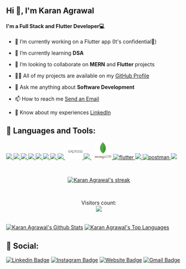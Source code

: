 <h2>Hi 👋, I'm Karan Agrawal</h2>
<h4>I'm a Full Stack and Flutter Developer💻</h4>

- 🔭 I’m currently working on a Flutter app (It's confidential🤫)

- 🌱 I’m currently learning **DSA**

- 👯 I’m looking to collaborate on **MERN** and **Flutter** projects

- 👨‍💻 All of my projects are available on my [GitHub Profile](https://github.com/Karan9034)

- 💬 Ask me anything about **Software Development**

- 📫 How to reach me [Send an Email](mailto:karan.agr9034@gmail.com)

- 📄 Know about my experiences [LinkedIn](https://www.linkedin.com/in/karanel)

## 🚀 Languages and Tools:

<p align="left"> 
    <a href="https://www.w3.org/html/" target="_blank"> <img src="https://img.icons8.com/color/48/000000/html-5.png"/> </a> 
    <a href="https://www.w3schools.com/css/" target="_blank"> <img src="https://img.icons8.com/color/48/000000/css3.png"/> </a> 
    <a href="https://getbootstrap.com" target="_blank"> <img src="https://img.icons8.com/color/48/000000/bootstrap.png"/> </a> 
    <a href="https://developer.mozilla.org/en-US/docs/Web/JavaScript" target="_blank"> <img src="https://img.icons8.com/color/48/000000/javascript.png"/> </a> 
    <a href="https://reactjs.org/" target="_blank"> <img src="https://img.icons8.com/color/48/000000/react-native.png"/> </a>
    <a href="https://material-ui.com" target="_blank"> <img src="https://img.icons8.com/color/48/000000/material-ui.png"/> </a> 
    <a href="https://www.python.org" target="_blank"> <img src="https://img.icons8.com/color/48/000000/python.png"/> </a> 
    <a style="padding-right:8px;" href="https://nodejs.org" target="_blank"> <img src="https://img.icons8.com/color/48/000000/nodejs.png"/> </a> 
    <a href="https://expressjs.com" target="_blank"> <img src="https://raw.githubusercontent.com/devicons/devicon/master/icons/express/express-original-wordmark.svg" alt="express" width="40" height="40"/> </a>
    <a style="padding-right:8px;" href="https://www.mysql.com/" target="_blank"> <img src="https://img.icons8.com/fluent/50/000000/mysql-logo.png"/> </a>
    <a href="https://www.mongodb.com/" target="_blank"> <img src="https://raw.githubusercontent.com/devicons/devicon/master/icons/mongodb/mongodb-original-wordmark.svg" alt="mongodb" width="48" height="48"/> </a> 
    <a href="https://flutter.dev/" target="_blank"> <img src="https://img.icons8.com/fluent/50/000000/flutter.png" alt="flutter" width="48" height="48"/> </a> 
    <a href="https://firebase.google.com/" target="_blank"> <img src="https://img.icons8.com/color/48/000000/firebase.png"/> </a> 
    <a href="https://postman.com" target="_blank"> <img src="https://www.vectorlogo.zone/logos/getpostman/getpostman-icon.svg" alt="postman" width="45" height="45"/> </a>   
    <a href="https://git-scm.com/" target="_blank"> <img src="https://img.icons8.com/color/48/000000/git.png"/> </a> 
</p>
<br>
<p align="center">
    <a href="https://github.com/Karan9034/github-readme-streak-stats">
        <img title="🔥 Get streak stats for your profile at git.io/streak-stats" alt="Karan Agrawal's streak" src="https://github-readme-streak-stats.herokuapp.com/?user=Karan9034&theme=black-ice&hide_border=true&stroke=0000&background=060A0CD0"/>
    </a>
</p>
<br>
<p align="center"> 
  Visitors count:<br>
  <img src="https://profile-counter.glitch.me/Karan9034/count.svg" />
</p>
<br>
<a href="https://github.com/Karan9034/github-readme-stats"><img alt="Karan Agrawal's Github Stats" src="https://github-readme-stats.vercel.app/api?username=Karan9034&show_icons=true&count_private=true&theme=react&hide_border=true&bg_color=0D1117" /></a>
<a href="https://github.com/Karan9034/github-readme-stats"><img alt="Karan Agrawal's Top Languages" src="https://github-readme-stats.vercel.app/api/top-langs/?username=Karan9034&langs_count=8&count_private=true&layout=compact&theme=react&hide_border=true&bg_color=0D1117" /></a>
<br>

## 🚀 Social:

[![Linkedin Badge](https://img.shields.io/badge/-karanel-blue?style=flat-square&logo=Linkedin&logoColor=white&link=https://www.linkedin.com/in/karanel/)](https://www.linkedin.com/in/karanel/)
[![Instagram Badge](https://img.shields.io/badge/-_karanel-e4405f?style=flat-square&logo=Instagram&logoColor=white&link=https://www.instagram.com/_karanel/)](https://www.instagram.com/_karanel/)
[![Website Badge](https://img.shields.io/badge/-karanel.tech-0D4B89?style=flat-square&logo=React&logoColor=white&link=https://karanel.tech/)](https://karanel.tech/)
[![Gmail Badge](https://img.shields.io/badge/-karan.agr9034@gmail.com-d14836?style=flat-square&logo=Gmail&logoColor=white&link=mailto:karan.agr9034@gmail.com)](mailto:karan.agr9034@gmail.com)
